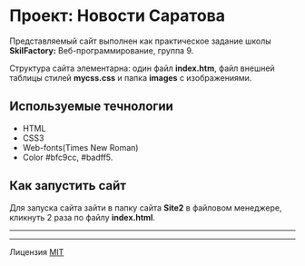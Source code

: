 # Проект: Новости Саратова #

 Представляемый сайт выполнен как практическое задание школы **SkilFactory:** Веб-программирование, группа 9.

 Структура сайта элементарна: один файл **index.htm**, файл внешней таблицы стилей **mycss.css** и папка **images** с изображениями.

## Используемые течнологии ##

* HTML
* CSS3
* Web-fonts(Times New Roman)
* Color #bfc9cc, #badff5.

## Как запустить сайт ##

Для запуска сайта зайти в папку сайта **Site2** в файловом менеджере, кликнуть 2 раза по файлу **index.html**.

-----
-----

Лицензия [MIT](../license.md)
